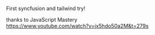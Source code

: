 First syncfusion and tailwind try!

thanks to JavaScript Mastery  
https://www.youtube.com/watch?v=jx5hdo50a2M&t=279s
